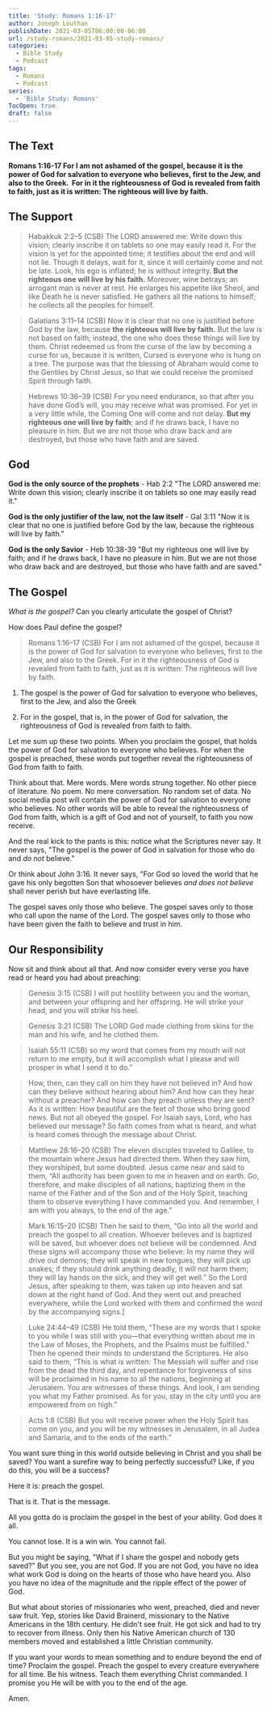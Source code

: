 ```yaml
---
title: 'Study: Romans 1:16-17'
author: Joseph Louthan
publishDate: 2021-03-05T06:00:00-06:00
url: /study-romans/2021-03-05-study-romans/
categories:
  - Bible Study
  - Podcast
tags:
  - Romans
  - Podcast
series:
  - 'Bible Study: Romans'
TocOpen: true
draft: false
---
```

## The Text

**Romans 1:16-17 For I am not ashamed of the gospel, because it is the power of God for salvation to everyone who believes, first to the Jew, and also to the Greek.  For in it the righteousness of God is revealed from faith to faith, just as it is written: The righteous will live by faith.**

## The Support

> Habakkuk 2:2–5 (CSB) The LORD answered me: Write down this vision; clearly inscribe it on tablets so one may easily read it.  For the vision is yet for the appointed time; it testifies about the end and will not lie. Though it delays, wait for it, since it will certainly come and not be late.  Look, his ego is inflated; he is without integrity. **But the righteous one will live by his faith.**  Moreover, wine betrays; an arrogant man is never at rest. He enlarges his appetite like Sheol, and like Death he is never satisfied. He gathers all the nations to himself; he collects all the peoples for himself.

> Galatians 3:11–14 (CSB) Now it is clear that no one is justified before God by the law, because **the righteous will live by faith.**  But the law is not based on faith; instead, the one who does these things will live by them.  Christ redeemed us from the curse of the law by becoming a curse for us, because it is written, Cursed is everyone who is hung on a tree.  The purpose was that the blessing of Abraham would come to the Gentiles by Christ Jesus, so that we could receive the promised Spirit through faith.

> Hebrews 10:36–39 (CSB) For you need endurance, so that after you have done God’s will, you may receive what was promised.  For yet in a very little while, the Coming One will come and not delay.  **But my righteous one will live by faith**; and if he draws back, I have no pleasure in him.  But we are not those who draw back and are destroyed, but those who have faith and are saved.

## God

**God is the only source of the prophets** - Hab 2:2 "The LORD answered me: Write down this vision; clearly inscribe it on tablets so one may easily read it."

**God is the only justifier of the law, not the law itself** - Gal 3:11 "Now it is clear that no one is justified before God by the law, because the righteous will live by faith."

**God is the only Savior** - Heb 10:38-39 "But my righteous one will live by faith; and if he draws back, I have no pleasure in him.  But we are not those who draw back and are destroyed, but those who have faith and are saved."

## The Gospel

*What is the gospel?* Can you clearly articulate the gospel of Christ?

How does Paul define the gospel?

> Romans 1:16–17 (CSB) For I am not ashamed of the gospel, because it is the power of God for salvation to everyone who believes, first to the Jew, and also to the Greek.  For in it the righteousness of God is revealed from faith to faith, just as it is written: The righteous will live by faith.

1. The gospel is the power of God for salvation to everyone who believes, first to the Jew, and also the Greek

2. For in the gospel, that is, in the power of God for salvation, the righteousness of God is revealed from faith to faith.

Let me sum up these two points. When you proclaim the gospel, that holds the power of God for salvation to everyone who believes. For when the gospel is preached, these words put together reveal the righteousness of God from faith to faith.

Think about that. Mere words. Mere words strung together. No other piece of literature. No poem. No mere conversation. No random set of data. No social media post will contain the power of God for salvation to everyone who believes. No other words will be able to reveal the righteousness of God from faith, which is a gift of God and not of yourself, to faith you now receive.

And the real kick to the pants is this: notice what the Scriptures never say. It never says, "The gospel is the power of God in salvation for those who do and *do not* believe."

Or think about John 3:16. It never says, "For God so loved the world that he gave his only begotten Son that whosoever believes *and does not believe* shall never perish but have everlasting life.

The gospel saves only those who believe. The gospel saves only to those who call upon the name of the Lord. The gospel saves only to those who have been given the faith to believe and trust in him.

## Our Responsibility

Now sit and think about all that. And now consider every verse you have read or heard you had about preaching:

> Genesis 3:15 (CSB) I will put hostility between you and the woman, and between your offspring and her offspring. He will strike your head, and you will strike his heel.

> Genesis 3:21 (CSB) The LORD God made clothing from skins for the man and his wife, and he clothed them.

> Isaiah 55:11 (CSB) so my word that comes from my mouth will not return to me empty, but it will accomplish what I please and will prosper in what I send it to do.”

> How, then, can they call on him they have not believed in? And how can they believe without hearing about him? And how can they hear without a preacher?  And how can they preach unless they are sent? As it is written: How beautiful are the feet of those who bring good news.  But not all obeyed the gospel. For Isaiah says, Lord, who has believed our message?  So faith comes from what is heard, and what is heard comes through the message about Christ.

> Matthew 28:16–20 (CSB) The eleven disciples traveled to Galilee, to the mountain where Jesus had directed them.  When they saw him, they worshiped, but some doubted.  Jesus came near and said to them, “All authority has been given to me in heaven and on earth.  Go, therefore, and make disciples of all nations, baptizing them in the name of the Father and of the Son and of the Holy Spirit,  teaching them to observe everything I have commanded you. And remember, I am with you always, to the end of the age.”

> Mark 16:15–20 (CSB) Then he said to them, “Go into all the world and preach the gospel to all creation.  Whoever believes and is baptized will be saved, but whoever does not believe will be condemned.  And these signs will accompany those who believe: In my name they will drive out demons; they will speak in new tongues;  they will pick up snakes; if they should drink anything deadly, it will not harm them; they will lay hands on the sick, and they will get well.”  So the Lord Jesus, after speaking to them, was taken up into heaven and sat down at the right hand of God.  And they went out and preached everywhere, while the Lord worked with them and confirmed the word by the accompanying signs.]

> Luke 24:44–49 (CSB) He told them, “These are my words that I spoke to you while I was still with you—that everything written about me in the Law of Moses, the Prophets, and the Psalms must be fulfilled.”  Then he opened their minds to understand the Scriptures.  He also said to them, “This is what is written: The Messiah will suffer and rise from the dead the third day,  and repentance for forgiveness of sins will be proclaimed in his name to all the nations, beginning at Jerusalem.  You are witnesses of these things.  And look, I am sending you what my Father promised. As for you, stay in the city until you are empowered from on high.”

> Acts 1:8 (CSB) But you will receive power when the Holy Spirit has come on you, and you will be my witnesses in Jerusalem, in all Judea and Samaria, and to the ends of the earth.”

You want sure thing in this world outside believing in Christ and you shall be saved? You want a surefire way to being perfectly successful? Like, if you do this, you will be a success?

Here it is: preach the gospel.

That is it. That is the message.

All you gotta do is proclaim the gospel in the best of your ability. God does it all.

You cannot lose. It is a win win. You cannot fail.

But you might be saying, "What if I share the gospel and nobody gets saved?" But you see, you are not God. If you are not God, you have no idea what work God is doing on the hearts of those who have heard you. Also you have no idea of the magnitude and the ripple effect of the power of God.

But what about stories of missionaries who went, preached, died and never saw fruit. Yep, stories like David Brainerd, missionary to the Native Americans in the 18th century. He didn't see fruit. He got sick and had to try to recover from illness. Only then his Native American church of 130 members moved and established a little Christian community.

If you want your words to mean something and to endure beyond the end of time? Proclaim the gospel. Preach the gospel to every creature everywhere for all time. Be his witness. Teach them everything Christ commanded. I promise you He will be with you to the end of the age.

Amen.